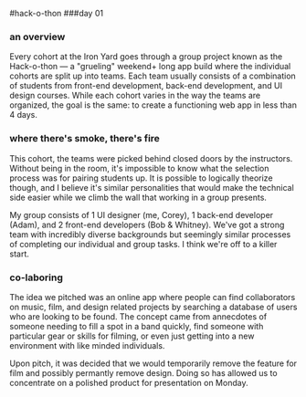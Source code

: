 #hack-o-thon
###day 01

### an overview
Every cohort at the Iron Yard goes through a group project known as the Hack-o-thon — a "grueling" weekend+ long app build where the individual cohorts are split up into teams. Each team usually consists of a combination of students from front-end development, back-end development, and UI design courses. While each cohort varies in the way the teams are organized, the goal is the same: to create a functioning web app in less than 4 days.

### where there's smoke, there's fire
This cohort, the teams were picked behind closed doors by the instructors. Without being in the room, it's impossible to know what the selection process was for pairing students up. It is possible to logically theorize though, and I believe it's similar personalities that would make the technical side easier while we climb the wall that working in a group presents.

My group consists of 1 UI designer (me, Corey), 1 back-end developer (Adam), and 2 front-end developers (Bob & Whitney). We've got a strong team with incredibly diverse backgrounds but seemingly similar processes of completing our individual and group tasks. I think we're off to a killer start.

### co-laboring
The idea we pitched was an online app where people can find collaborators on music, film, and design related projects by searching a database of users who are looking to be found. The concept came from annecdotes of someone needing to fill a spot in a band quickly, find someone with particular gear or skills for filming, or even just getting into a new environment with like minded individuals.

Upon pitch, it was decided that we would temporarily remove the feature for film and possibly permantly remove design. Doing so has allowed us to concentrate on a polished product for presentation on Monday.